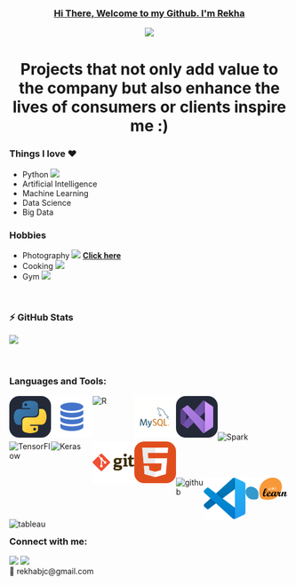 
<a href="#">
<h3 align="center">Hi There, Welcome to my Github. I'm Rekha</h3>
<p align="center">
<img  src="https://mir-s3-cdn-cf.behance.net/project_modules/max_1200/699e4762225981.5a89af14d87a9.gif" /></a>
</p>

<h1 align = "center"> Projects that not only add value to the company but also enhance the lives of consumers or clients inspire me :)</h1>

### Things I love ❤️
- Python <img src="https://media.giphy.com/media/WUlplcMpOCEmTGBtBW/giphy.gif" width="30"> 
- Artificial Intelligence 
- Machine Learning 
- Data Science 
- Big Data 

### Hobbies
- Photography <img src="https://media0.giphy.com/media/Ma1WXZW1Rl4mCsGa2l/giphy.gif" width="50"> **[Click here](https://vsco.co/rekhs99/gallery)**
- Cooking <img src="https://content.presentermedia.com/files/animsp/00016000/16208/chef_cooking_with_pan_lg_wm.gif" width="70">  
- Gym <img src="https://media0.giphy.com/media/g0EOiPMZaqE8zIYvAM/giphy.gif?cid=6c09b9529e1385a1508f55a1d3f7b63ea61e9b98b9fceb3f&rid=giphy.gif&ct=s" width="100">

</br>

### :zap: GitHub Stats
<p>
    <a href="https://gitstats.me/rekhapasupulet" target="_blank"> 
        <img src="https://github-readme-stats.vercel.app/api?username=rekhapasupulet&&show_icons=true&hi&theme=dark&count_private=true&include_all_commits=true">
    </a>
</p>

</br>

    
### Languages and Tools: 
<img align="left" alt="Python" width="75px" src="https://raw.githubusercontent.com/rekhapasupulet/rekhapasupulet/c9a495b1fa16582af2513da0fb6233d7f924885f/Python-Dark.svg" />
<img align="left" alt="SQL" width="75px" src="https://raw.githubusercontent.com/github/explore/80688e429a7d4ef2fca1e82350fe8e3517d3494d/topics/sql/sql.png" />
<img align="left" alt="R" width="75px" src="https://user-images.githubusercontent.com/31332352/119156284-1510a980-ba22-11eb-93ae-351e530b230c.jpg" />
<img align="left" alt="MySQL" width="75px" src="https://raw.githubusercontent.com/github/explore/80688e429a7d4ef2fca1e82350fe8e3517d3494d/topics/mysql/mysql.png" />
<img align="left" alt="vs" width="75px" src="https://raw.githubusercontent.com/rekhapasupulet/rekhapasupulet/68ee8433a5fae512cbdb6b6f5ff495a68afa5344/VisualStudio-Dark.svg" />  

<br><br> <br>




<img align="left" alt="Spark" width="75px" src="https://user-images.githubusercontent.com/31332352/119158103-dc71cf80-ba23-11eb-9489-fb9905b70698.png" />
<img align="left" alt="TensorFlow" width="75px" src="https://user-images.githubusercontent.com/31332352/119158175-f27f9000-ba23-11eb-8bda-68c61d277ed2.png" />
<img align="left" alt="Keras" width="75px" src="https://user-images.githubusercontent.com/31332352/119158225-01664280-ba24-11eb-9f52-a0f8923739b6.png" />
<img align="left" alt="Git" width="75px" src="https://raw.githubusercontent.com/github/explore/80688e429a7d4ef2fca1e82350fe8e3517d3494d/topics/git/git.png" />  
<img align="left" alt="html" width="75px" src="https://raw.githubusercontent.com/rekhapasupulet/rekhapasupulet/68ee8433a5fae512cbdb6b6f5ff495a68afa5344/HTML.svg" />

<br><br><br><br>


<img align="left" alt="github" width="50px" src="https://cdn.jsdelivr.net/npm/simple-icons@3.13.0/icons/github.svg" />
<img align="left" alt="Visual Studio Code" width="75px" src="https://raw.githubusercontent.com/github/explore/80688e429a7d4ef2fca1e82350fe8e3517d3494d/topics/visual-studio-code/visual-studio-code.png" />
<img align="left" alt="sklearn" width="75px" src="https://raw.githubusercontent.com/scikit-learn/scikit-learn/b3fe9b8a5316b1a89e3bed37c989121a52bb7db5/doc/logos/scikit-learn-logo-without-subtitle.svg" />
<img align="left" alt="tableau" width="150px" src="https://cdnl.tblsft.com/sites/default/files/pages/tableau_cmyk_2015.png" />

<br><br>
<br>

</br>

### Connect with me:
<p align="left">
<a href = "https://www.linkedin.com/in/rekhap12/"><img src="https://img.icons8.com/fluent/48/000000/linkedin.png"/></a>
<a href = "https://www.instagram.com/rekhs_p/"><img src="https://img.icons8.com/fluent/48/000000/instagram-new.png"/></a>
</br>
📩 rekhabjc@gmail.com
